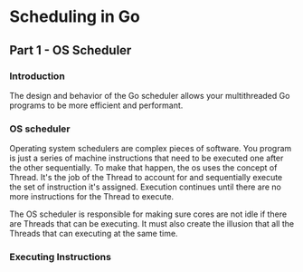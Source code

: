 # Scheduling in Go

## Part 1 - OS Scheduler

### Introduction

The design and behavior of the Go scheduler allows your multithreaded Go programs to be more efficient and performant.

### OS scheduler

Operating system schedulers are complex pieces of software. You program is just a series of machine instructions that need to be executed one after the other sequentially. To make that happen, the os uses the concept of Thread. It's the job of the Thread to account for and sequentially execute the set of instruction it's assigned. Execution continues until there are no more instructions for the Thread to execute.

The OS scheduler is responsible for making sure cores are not idle if there are Threads that can be executing. It must also create the illusion that all the Threads that can executing at the same time.

### Executing Instructions
